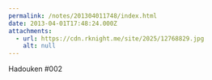 ```yaml
---
permalink: /notes/201304011748/index.html
date: 2013-04-01T17:48:24.000Z
attachments:
  - url: https://cdn.rknight.me/site/2025/12768829.jpg
    alt: null
---
```


Hadouken #002
